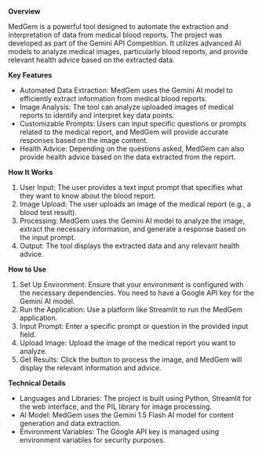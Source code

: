 **Overview**

MedGem is a powerful tool designed to automate the extraction and interpretation of data from medical blood reports. The project was developed as part of the Gemini API Competition. It utilizes advanced AI models to analyze medical images, particularly blood reports, and provide relevant health advice based on the extracted data.

**Key Features**

- Automated Data Extraction: MedGem uses the Gemini AI model to efficiently extract information from medical blood reports.
- Image Analysis: The tool can analyze uploaded images of medical reports to identify and interpret key data points.
- Customizable Prompts: Users can input specific questions or prompts related to the medical report, and MedGem will provide accurate responses based on the image content.
- Health Advice: Depending on the questions asked, MedGem can also provide health advice based on the data extracted from the report.

**How It Works**

1. User Input: The user provides a text input prompt that specifies what they want to know about the blood report.
2. Image Upload: The user uploads an image of the medical report (e.g., a blood test result).
3. Processing: MedGem uses the Gemini AI model to analyze the image, extract the necessary information, and generate a response based on the input prompt.
4. Output: The tool displays the extracted data and any relevant health advice.   

**How to Use**

1. Set Up Environment: Ensure that your environment is configured with the necessary dependencies. You need to have a Google API key for the Gemini AI model.
2. Run the Application: Use a platform like Streamlit to run the MedGem application.
3. Input Prompt: Enter a specific prompt or question in the provided input field.
4. Upload Image: Upload the image of the medical report you want to analyze.
5. Get Results: Click the button to process the image, and MedGem will display the relevant information and advice.   

**Technical Details**   
- Languages and Libraries: The project is built using Python, Streamlit for the web interface, and the PIL library for image processing.   
- AI Model: MedGem uses the Gemini 1.5 Flash AI model for content generation and data extraction.   
- Environment Variables: The Google API key is managed using environment variables for security purposes.   
